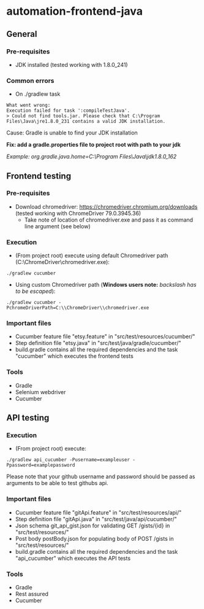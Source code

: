 # automation-frontend-java

## General

### Pre-requisites
- JDK installed (tested working with 1.8.0_241)

### Common errors
- On ./gradlew task
```
What went wrong:
Execution failed for task ':compileTestJava'.
> Could not find tools.jar. Please check that C:\Program Files\Java\jre1.8.0_231 contains a valid JDK installation.
```
Cause: Gradle is unable to find your JDK installation

**Fix: add a gradle.properties file to project root with path to your jdk**

*Example: org.gradle.java.home=C:\\Program Files\\Java\\jdk1.8.0_162*


## Frontend testing

### Pre-requisites
- Download chromedriver: https://chromedriver.chromium.org/downloads (tested working with ChromeDriver 79.0.3945.36)
  - Take note of location of chromedriver.exe and pass it as command line argument (see below)
### Execution
- (From project root) execute using default Chromedriver path (C:\ChromeDriver\chromedriver.exe):
```
./gradlew cucumber
```
- Using custom Chromedriver path (**Windows users note:** *backslash has to be escaped*):
```
./gradlew cucumber -PchromeDriverPath=C:\\ChromeDriver\\chromedriver.exe
```
### Important files
- Cucumber feature file "etsy.feature" in "src/test/resources/cucumber/"
- Step definition file "etsy.java" in "src/test/java/gradle/cucumber/"
- build.gradle contains all the required dependencies and the task "cucumber" which executes the frontend tests

### Tools
- Gradle
- Selenium webdriver
- Cucumber

## API testing

### Execution
- (From project root) execute:
```
./gradlew api_cucumber -Pusername=exampleuser -Ppassword=examplepassword
```
Please note that your github username and password should be passed as arguments to be able to test githubs api.

### Important files
- Cucumber feature file "gitApi.feature" in "src/test/resources/api/"
- Step definition file "gitApi.java" in "src/test/java/api/cucumber/"
- Json schema git_api_gist.json for validating GET /gists/{id} in "src/test/resources/"
- Post body postBody.json for populating body of POST /gists in "src/test/resources/"
- build.gradle contains all the required dependencies and the task "api_cucumber" which executes the API tests

### Tools
- Gradle
- Rest assured
- Cucumber
